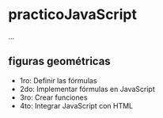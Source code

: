 # practicoJavaScript

...

## figuras geométricas

- 1ro: Definir las fórmulas
- 2do: Implementar fórmulas en JavaScript
- 3ro: Crear funciones
- 4to: Integrar JavaScript con HTML 